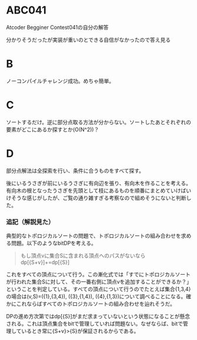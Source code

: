 # ABC041
Atcoder Begginer Contest041の自分の解答

分かりそうだったが実装が重いのとできる自信がなかったので答え見る

# B
ノーコンパイルチャレンジ成功。めちゃ簡単。

# C
ソートするだけ。逆に部分点取る方法が分からない。ソートしたあとそれぞれの要素がどこにあるか探すとか(O(N^2))？

# D
部分点解法は全探索を行い、条件に合うものをすべて探す。

後にいるうさぎが前にいるうさぎに有向辺を張り、有向木を作ることを考える。有向木の根となったうさぎを先頭として枝にあるものを順番にまとめていけばいけそうな感じがしたが、ご覧の通り雑すぎる考察なので組めそうにないと判断した。

### 追記（解説見た）
典型的なトポロジカルソートの問題で、トポロジカルソートの組み合わせを求める問題。以下のようなbitDPを考える。

> もし頂点vに集合Sに含まれる頂点へのパスがないなら
> dp[{S+v}]+=dp[{S}]

これをすべての頂点について行う。この漸化式では「すでにトポロジカルソートが行われた集合Sに対して、その一番右側に頂点vを追加することができるか？」ということを判定している。すべての頂点について行うのでたとえば集合{1,3,4}の場合は(v,S)=({1},{3,4}), ({3},{1,4}), ({4},{1,3})について調べることになる。確かにこれならばすべてのトポロジカルソートの組み合わせを辿れそうだ。

DPの進め方次第ではdp[{S}]がまだ求まっていないという状態になることが懸念される。これは頂点集合をbitで管理していれば問題ない。なぜならば、bitで管理しているとき常に{S+v}>{S}が保証されるからである。